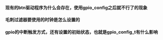 #### 现有的btn驱动程序为什么会存在，使用gpio_config之后就不行了的现象
#### 毛刺过滤器要使用的时钟是怎么设置的
#### gpio的中断触发方式，还有设置的初始状态，也就是gpio_config_t有什么影响